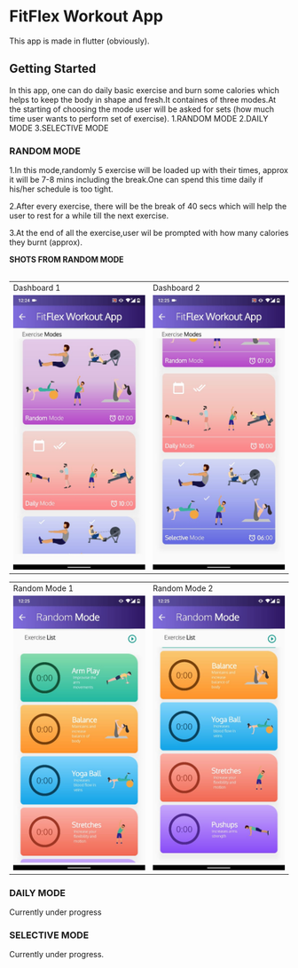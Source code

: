 # FitFlex Workout App

This app is made in flutter (obviously).

## Getting Started
In this app, one can do daily basic exercise and burn some calories which helps to keep the body in shape and fresh.It containes of three modes.At the starting of choosing the mode user will be asked for sets (how much time user wants to perform set of exercise).
1.RANDOM MODE
2.DAILY MODE
3.SELECTIVE MODE

### RANDOM MODE
1.In this mode,randomly 5 exercise will be loaded up with their times, approx it will be 7-8 mins including the break.One can spend this time daily if his/her schedule is too tight.

2.After every exercise, there will be the break of 40 secs which will help the user to rest for a while till the next exercise.

3.At the end of all the exercise,user wil be prompted with how many calories they burnt (approx).


<b>SHOTS FROM RANDOM MODE</b>
<br>
<br>
<table>
  <tr>
    <td>Dashboard 1</td>
     <td>Dashboard 2</td>
  </tr>
  <tr>
    <td><img src="/screenshots/dashboard1.jpeg" ></td>
    <td><img src="/screenshots/dasshboard2.jpeg"></td>
   
  </tr>
</table>
<table>
  <tr>
    <td>Random Mode 1</td>
     <td>Random Mode 2</td>
  </tr>
  <tr>
    <td><img src="/screenshots/random_mode1.jpeg" ></td>
    <td><img src="/screenshots/random_mode2.jpeg"></td>
   
  </tr>
</table>



### DAILY MODE
Currently under progress

### SELECTIVE MODE
Currently under progress.




